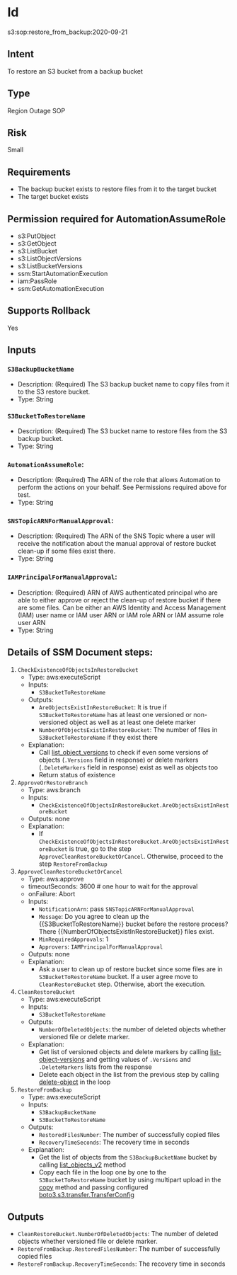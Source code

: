 # Id

s3:sop:restore_from_backup:2020-09-21

## Intent

To restore an S3 bucket from a backup bucket

## Type

Region Outage SOP

## Risk

Small

## Requirements

* The backup bucket exists to restore files from it to the target bucket
* The target bucket exists

## Permission required for AutomationAssumeRole

* s3:PutObject
* s3:GetObject
* s3:ListBucket
* s3:ListObjectVersions
* s3:ListBucketVersions
* ssm:StartAutomationExecution
* iam:PassRole
* ssm:GetAutomationExecution  

## Supports Rollback

Yes

## Inputs

### `S3BackupBucketName`

* Description: (Required) The S3 backup bucket name to copy files from it to the S3 restore bucket.
* Type: String

### `S3BucketToRestoreName`

* Description: (Required) The S3 bucket name to restore files from the S3 backup bucket.
* Type: String

### `AutomationAssumeRole`:

* Description: (Required) The ARN of the role that allows Automation to perform the actions on your behalf. See Permissions required above for test.
* Type: String

### `SNSTopicARNForManualApproval`:

* Description: (Required) The ARN of the SNS Topic where a user will receive the notification about the manual approval of restore bucket clean-up if some files exist there.
* Type: String

### `IAMPrincipalForManualApproval`:

* Description: (Required) ARN of AWS authenticated principal who are able to either approve or reject the clean-up of restore bucket if there are some files. Can be either an AWS Identity and Access
  Management (IAM) user name or IAM user ARN or IAM role ARN or IAM assume role user ARN
* Type: String

## Details of SSM Document steps:

1. `CheckExistenceOfObjectsInRestoreBucket`
    * Type: aws:executeScript
    * Inputs:
        * `S3BucketToRestoreName`
    * Outputs:
        * `AreObjectsExistInRestoreBucket`: It is true if `S3BucketToRestoreName` has at least one versioned or non-versioned object as well as at least one delete marker
        * `NumberOfObjectsExistInRestoreBucket`: The number of files in `S3BucketToRestoreName` if they exist there
    * Explanation:
        * Call [list_object_versions](https://boto3.amazonaws.com/v1/documentation/api/latest/reference/services/s3.html#S3.Client.list_object_versions) to check if even some versions of
          objects (`.Versions` field in response) or delete markers (`.DeleteMarkers` field in response) exist as well as objects too
        * Return status of existence
1. `ApproveOrRestoreBranch`
    * Type: aws:branch
    * Inputs:
        * `CheckExistenceOfObjectsInRestoreBucket.AreObjectsExistInRestoreBucket`
    * Outputs: none
    * Explanation:
        * If `CheckExistenceOfObjectsInRestoreBucket.AreObjectsExistInRestoreBucket` is true, go to the step `ApproveCleanRestoreBucketOrCancel`. Otherwise, proceed to the step `RestoreFromBackup`
1. `ApproveCleanRestoreBucketOrCancel`
    * Type: aws:approve
    * timeoutSeconds: 3600 # one hour to wait for the approval
    * onFailure: Abort
    * Inputs:
        * `NotificationArn`: pass `SNSTopicARNForManualApproval`
        * `Message`: Do you agree to clean up the {{S3BucketToRestoreName}} bucket before the restore process? There {{NumberOfObjectsExistInRestoreBucket}} files exist.
        * `MinRequiredApprovals`: 1
        * `Approvers`: `IAMPrincipalForManualApproval`
    * Outputs: none
    * Explanation:
        * Ask a user to clean up of restore bucket since some files are in `S3BucketToRestoreName` bucket. If a user agree move to `CleanRestoreBucket` step. Otherwise, abort the execution.
1. `CleanRestoreBucket`
    * Type: aws:executeScript
    * Inputs:
        * `S3BucketToRestoreName`
    * Outputs:
        * `NumberOfDeletedObjects`: the number of deleted objects whether versioned file or delete marker.
    * Explanation:
        * Get list of versioned objects and delete markers by
          calling [list-object-versions](https://boto3.amazonaws.com/v1/documentation/api/latest/reference/services/s3.html#S3.Client.list-object-versions) and getting values of `.Versions`
          and `.DeleteMarkers` lists from the response
        * Delete each object in the list from the previous step by calling [delete-object](https://boto3.amazonaws.com/v1/documentation/api/latest/reference/services/s3.html#S3.Client.delete-object) in the loop
1. `RestoreFromBackup`
    * Type: aws:executeScript
    * Inputs:
        * `S3BackupBucketName`
        * `S3BucketToRestoreName`
    * Outputs:
        * `RestoredFilesNumber`: The number of successfully copied files
        * `RecoveryTimeSeconds`: The recovery time in seconds
    * Explanation:
        * Get the list of objects from the `S3BackupBucketName` bucket by
          calling [list_objects_v2](https://boto3.amazonaws.com/v1/documentation/api/latest/reference/services/s3.html#S3.Client.list_objects_v2) method
        * Copy each file in the loop one by one to the `S3BucketToRestoreName` bucket by using multipart upload in the [copy](https://boto3.amazonaws.com/v1/documentation/api/latest/reference/services/s3.html#S3.Client.copy) method and passing configured [boto3.s3.transfer.TransferConfig](https://boto3.amazonaws.com/v1/documentation/api/latest/reference/customizations/s3.html#boto3.s3.transfer.TransferConfig)

## Outputs

* `CleanRestoreBucket.NumberOfDeletedObjects`: The number of deleted objects whether versioned file or delete marker.
* `RestoreFromBackup.RestoredFilesNumber`: The number of successfully copied files
* `RestoreFromBackup.RecoveryTimeSeconds`: The recovery time in seconds

